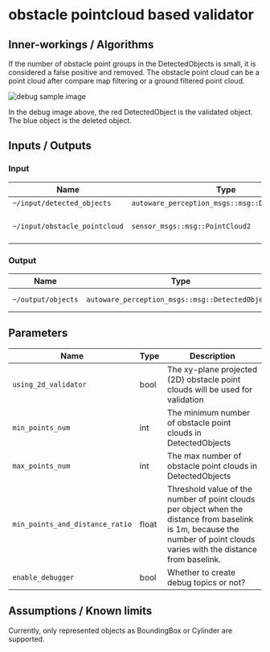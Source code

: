 # obstacle pointcloud based validator

## Inner-workings / Algorithms

If the number of obstacle point groups in the DetectedObjects is small, it is considered a false positive and removed.
The obstacle point cloud can be a point cloud after compare map filtering or a ground filtered point cloud.

![debug sample image](image/obstacle_pointcloud_based_validator/debug_image.gif)

In the debug image above, the red DetectedObject is the validated object. The blue object is the deleted object.

## Inputs / Outputs

### Input

| Name                          | Type                                             | Description                             |
| ----------------------------- | ------------------------------------------------ | --------------------------------------- |
| `~/input/detected_objects`    | `autoware_perception_msgs::msg::DetectedObjects` | DetectedObjects                         |
| `~/input/obstacle_pointcloud` | `sensor_msgs::msg::PointCloud2`                  | Obstacle point cloud of dynamic objects |

### Output

| Name               | Type                                             | Description               |
| ------------------ | ------------------------------------------------ | ------------------------- |
| `~/output/objects` | `autoware_perception_msgs::msg::DetectedObjects` | validated DetectedObjects |

## Parameters

| Name                            | Type  | Description                                                                                                                                                                |
| ------------------------------- | ----- | -------------------------------------------------------------------------------------------------------------------------------------------------------------------------- |
| `using_2d_validator`            | bool  | The xy-plane projected (2D) obstacle point clouds will be used for validation                                                                                              |
| `min_points_num`                | int   | The minimum number of obstacle point clouds in DetectedObjects                                                                                                             |
| `max_points_num`                | int   | The max number of obstacle point clouds in DetectedObjects                                                                                                                 |
| `min_points_and_distance_ratio` | float | Threshold value of the number of point clouds per object when the distance from baselink is 1m, because the number of point clouds varies with the distance from baselink. |
| `enable_debugger`               | bool  | Whether to create debug topics or not?                                                                                                                                     |

## Assumptions / Known limits

Currently, only represented objects as BoundingBox or Cylinder are supported.
